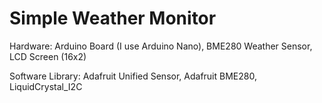 # Simple Weather Monitor

Hardware: Arduino Board (I use Arduino Nano), BME280 Weather Sensor, LCD Screen (16x2)

Software Library: Adafruit Unified Sensor, Adafruit BME280, LiquidCrystal_I2C
